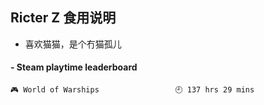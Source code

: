 ## Ricter Z 食用说明
- 喜欢猫猫，是个冇猫孤儿

<!-- steam-box start -->
#### - Steam playtime leaderboard
```text
🎮 World of Warships                 🕘 137 hrs 29 mins
```
<!-- Powered by https://github.com/YouEclipse/steam-box . -->
<!-- steam-box end -->
